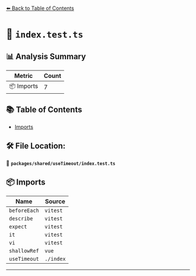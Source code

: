 [⬅️ Back to Table of Contents](../../../index.md)

# 📄 `index.test.ts`

## 📊 Analysis Summary

| Metric | Count |
|--------|-------|
| 📦 Imports | 7 |

## 📚 Table of Contents

- [Imports](#imports)

## 🛠️ File Location:
📂 **`packages/shared/useTimeout/index.test.ts`**

## 📦 Imports

| Name | Source |
|------|--------|
| `beforeEach` | `vitest` |
| `describe` | `vitest` |
| `expect` | `vitest` |
| `it` | `vitest` |
| `vi` | `vitest` |
| `shallowRef` | `vue` |
| `useTimeout` | `./index` |


---